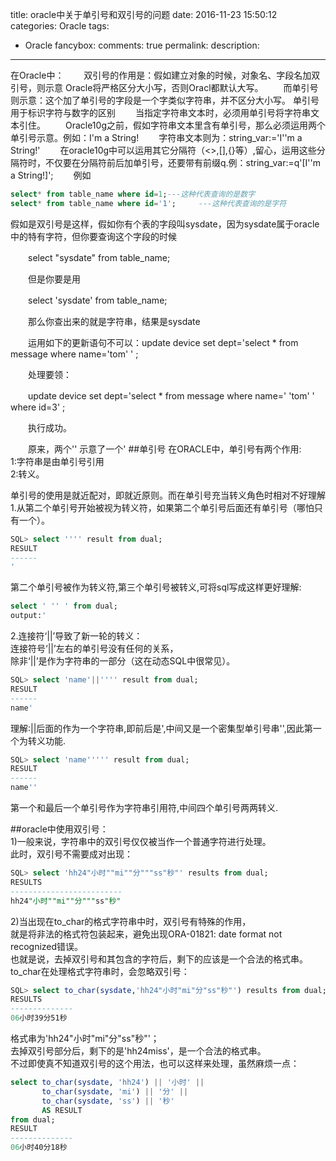title: oracle中关于单引号和双引号的问题
date: 2016-11-23 15:50:12
categories: Oracle
tags:
- Oracle
fancybox:
comments: true
permalink: 
description: 
---
在Oracle中： 
　　双引号的作用是：假如建立对象的时候，对象名、字段名加双引号，则示意 Oracle将严格区分大小写，否则Oracl都默认大写。
　　而单引号则示意：这个加了单引号的字段是一个字类似字符串，并不区分大小写。
单引号用于标识字符与数字的区别
　　当指定字符串文本时，必须用单引号将字符串文本引住。
　　Oracle10g之前，假如字符串文本里含有单引号，那么必须运用两个单引号示意。例如：I'm a String!
　　字符串文本则为：string_var:='I''m a String!'
　　在oracle10g中可以运用其它分隔符（<>,[],{}等）,留心，运用这些分隔符时，不仅要在分隔符前后加单引号，还要带有前缀q.例：string_var:=q'[I''m a String!]';
　　例如
```sql
select* from table_name where id=1;---这种代表查询的是数字
select* from table_name where id='1';     ---这种代表查询的是字符
```
 假如是双引号是这样，假如你有个表的字段叫sysdate，因为sysdate属于oracle中的特有字符，但你要查询这个字段的时候

　　select "sysdate" from table_name;

　　但是你要是用

　　select 'sysdate' from table_name;

　　那么你查出来的就是字符串，结果是sysdate

　　运用如下的更新语句不可以：update device set dept='select * from message where name='tom' ' ;

　　处理要领：

　　update device set dept='select * from message where name=' 'tom' ' where id=3' ;

　　执行成功。

　　原来，两个'' 示意了一个'
##单引号
在ORACLE中，单引号有两个作用:  
1:字符串是由单引号引用  
2:转义。  

单引号的使用是就近配对，即就近原则。而在单引号充当转义角色时相对不好理解  
1.从第二个单引号开始被视为转义符，如果第二个单引号后面还有单引号（哪怕只有一个）。
   
```sql     
SQL> select '''' result from dual;  
RESULT  
------  
'      
```

第二个单引号被作为转义符,第三个单引号被转义,可将sql写成这样更好理解:  
```sql
select ' '' ' from dual;  
output:'  
```

2.连接符‘||’导致了新一轮的转义：  
连接符号‘||’左右的单引号没有任何的关系，  
除非‘||’是作为字符串的一部分（这在动态SQL中很常见）。  
```sql
SQL> select 'name'||'''' result from dual;  
RESULT  
------  
name'   
```
理解:||后面的作为一个字符串,即前后是',中间又是一个密集型单引号串'',因此第一个为转义功能.  
```sql
SQL> select 'name''''' result from dual;  
RESULT  
------  
name''  
```
第一个和最后一个单引号作为字符串引用符,中间四个单引号两两转义.  

##oracle中使用双引号：  
1)一般来说，字符串中的双引号仅仅被当作一个普通字符进行处理。  
此时，双引号不需要成对出现：  
```sql
SQL> select 'hh24"小时""mi""分"""ss"秒"' results from dual;  
RESULTS  
-------------------------  
hh24"小时""mi""分"""ss"秒"  
```
2)当出现在to_char的格式字符串中时，双引号有特殊的作用，  
就是将非法的格式符包装起来，避免出现ORA-01821: date format not recognized错误。  
也就是说，去掉双引号和其包含的字符后，剩下的应该是一个合法的格式串。  
to_char在处理格式字符串时，会忽略双引号：  
```sql
SQL> select to_char(sysdate,'hh24"小时"mi"分"ss"秒"') results from dual;  
RESULTS  
--------------  
06小时39分51秒  
```
格式串为'hh24"小时"mi"分"ss"秒"'；  
去掉双引号部分后，剩下的是'hh24miss'，是一个合法的格式串。  
不过即使真不知道双引号的这个用法，也可以这样来处理，虽然麻烦一点：  
```sql
select to_char(sysdate, 'hh24') || '小时' ||  
       to_char(sysdate, 'mi') || '分' ||  
       to_char(sysdate, 'ss') || '秒'  
       AS RESULT   
from dual;  
RESULT  
--------------  
06小时40分18秒  
```